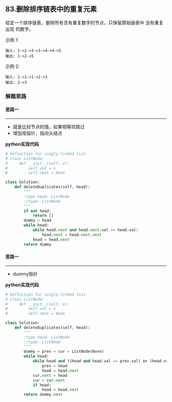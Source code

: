 ## 83.删除排序链表中的重复元素
给定一个排序链表，删除所有含有重复数字的节点，只保留原始链表中 没有重复出现 的数字。

示例 1:
```
输入: 1->2->3->3->4->4->5
输出: 1->2->5
```
示例 2:
```
输入: 1->1->1->2->3
输出: 2->3
```
### 解题思路
#### 思路一
****
- 就是比较节点的值，如果相等则跳过
- 增加哑指针，指向头结点

**python实现代码**
```python
# Definition for singly-linked list.
# class ListNode:
#     def __init__(self, x):
#         self.val = x
#         self.next = None

class Solution:
    def deleteDuplicates(self, head):
        """
        :type head: ListNode
        :rtype: ListNode
        """
        if not head:
            return []
        dummy = head
        while head:
            while head.next and head.next.val == head.val:
                head.next = head.next.next
            head = head.next
        return dummy

```
#### 思路一
****
- dummy指针

**python实现代码**
```python
# Definition for singly-linked list.
# class ListNode:
#     def __init__(self, x):
#         self.val = x
#         self.next = None

class Solution:
    def deleteDuplicates(self, head):
        """
        :type head: ListNode
        :rtype: ListNode
        """
        dummy = prev = cur = ListNode(None)
        while head:
            while head and ((head and head.val == prev.val) or (head.next and head.val == head.next.val)):
                prev = head
                head = head.next
            cur.next = head
            cur = cur.next
            if head:
                head = head.next
        return dummy.next

```
